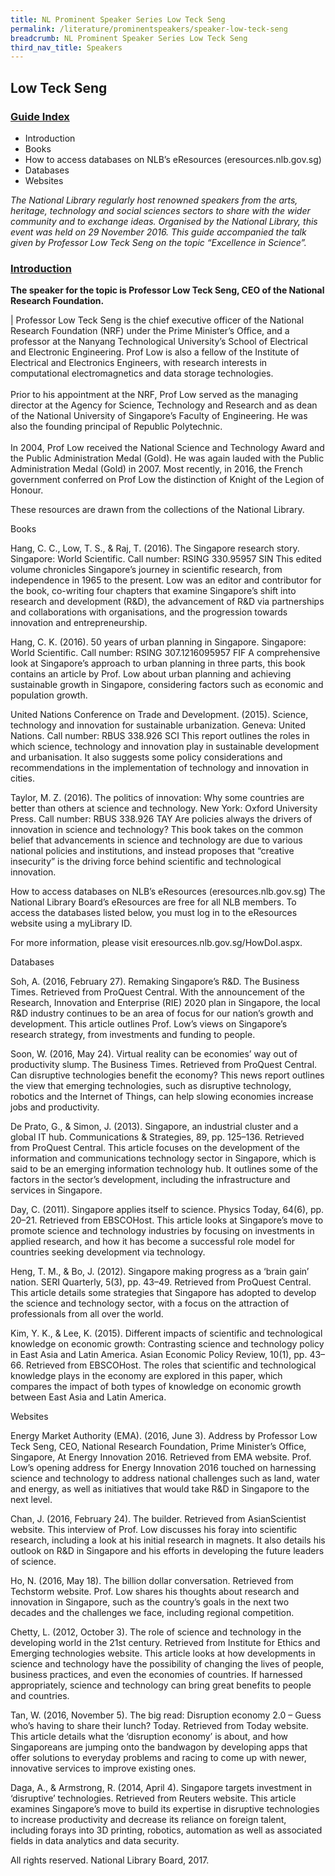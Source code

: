 ```yaml
---
title: NL Prominent Speaker Series Low Teck Seng
permalink: /literature/prominentspeakers/speaker-low-teck-seng
breadcrumb: NL Prominent Speaker Series Low Teck Seng
third_nav_title: Speakers
---
```


## **Low Teck Seng**

<h3><u>Guide Index</u></h3>

* Introduction
* Books
* How to access databases on NLB’s eResources (eresources.nlb.gov.sg)
* Databases
* Websites

_The National Library regularly host renowned speakers from the arts, heritage, technology and social sciences sectors to share with the wider community and to exchange ideas. Organised by the National Library, this event was held on 29 November 2016. This guide accompanied the talk given by Professor Low Teck Seng on the topic “Excellence in Science”._

<h3><u>Introduction</u></h3>
 

**The speaker for the topic is Professor Low Teck Seng, CEO of the National Research Foundation.**

| Professor Low Teck Seng is the chief executive officer of the National Research Foundation (NRF) under the Prime Minister’s Office, and a professor at the Nanyang Technological University’s School of Electrical and Electronic Engineering. Prof Low is also a fellow of the Institute of Electrical and Electronics Engineers, with research interests in computational electromagnetics and data storage technologies. <br><br> Prior to his appointment at the NRF, Prof Low served as the managing director at the Agency for Science, Technology and Research and as dean of the National University of Singapore’s Faculty of Engineering. He was also the founding principal of Republic Polytechnic. <br><br> In 2004, Prof Low received the National Science and Technology Award and the Public Administration Medal (Gold). He was again lauded with the Public Administration Medal (Gold) in 2007. Most recently, in 2016, the French government conferred on Prof Low the distinction of Knight of the Legion of Honour.

 

These resources are drawn from the collections of the National Library.

 

Books
 

Hang, C. C., Low, T. S., & Raj, T. (2016). The Singapore research story. Singapore: World Scientific.
Call number: RSING 330.95957 SIN
This edited volume chronicles Singapore’s journey in scientific research, from independence in 1965 to the present. Low was an editor and contributor for the book, co-writing four chapters that examine Singapore’s shift into research and development (R&D), the advancement of R&D via partnerships and collaborations with organisations, and the progression towards innovation and entrepreneurship.
 

Hang, C. K. (2016). 50 years of urban planning in Singapore. Singapore: World Scientific.
Call number: RSING 307.1216095957 FIF
A comprehensive look at Singapore’s approach to urban planning in three parts, this book contains an article by Prof. Low about urban planning and achieving sustainable growth in Singapore, considering factors such as economic and population growth.
 

United Nations Conference on Trade and Development. (2015). Science, technology and innovation for sustainable urbanization. Geneva: United Nations.
Call number: RBUS 338.926 SCI
This report outlines the roles in which science, technology and innovation play in sustainable development and urbanisation. It also suggests some policy considerations and recommendations in the implementation of technology and innovation in cities.
 

Taylor, M. Z. (2016). The politics of innovation: Why some countries are better than others at science and technology. New York: Oxford University Press.
Call number: RBUS 338.926 TAY
Are policies always the drivers of innovation in science and technology? This book takes on the common belief that advancements in science and technology are due to various national policies and institutions, and instead proposes that “creative insecurity” is the driving force behind scientific and technological innovation.
 

How to access databases on NLB’s eResources (eresources.nlb.gov.sg)
The National Library Board’s eResources are free for all NLB members. To access the databases listed below, you must log in to the eResources website using a myLibrary ID.

For more information, please visit eresources.nlb.gov.sg/HowDoI.aspx.

 

Databases
 

Soh, A. (2016, February 27). Remaking Singapore’s R&D. The Business Times. Retrieved from ProQuest Central.
With the announcement of the Research, Innovation and Enterprise (RIE) 2020 plan in Singapore, the local R&D industry continues to be an area of focus for our nation’s growth and development. This article outlines Prof. Low’s views on Singapore’s research strategy, from investments and funding to people.
 

Soon, W. (2016, May 24). Virtual reality can be economies’ way out of productivity slump. The Business Times. Retrieved from ProQuest Central.
Can disruptive technologies benefit the economy? This news report outlines the view that emerging technologies, such as disruptive technology, robotics and the Internet of Things, can help slowing economies increase jobs and productivity.
 

De Prato, G., & Simon, J. (2013). Singapore, an industrial cluster and a global IT hub. Communications & Strategies, 89, pp. 125–136. Retrieved from ProQuest Central.
This article focuses on the development of the information and communications technology sector in Singapore, which is said to be an emerging information technology hub. It outlines some of the factors in the sector’s development, including the infrastructure and services in Singapore.
 

Day, C. (2011). Singapore applies itself to science. Physics Today, 64(6), pp. 20–21. Retrieved from EBSCOHost.
This article looks at Singapore’s move to promote science and technology industries by focusing on investments in applied research, and how it has become a successful role model for countries seeking development via technology.
 

Heng, T. M., & Bo, J. (2012). Singapore making progress as a ‘brain gain’ nation. SERI Quarterly, 5(3), pp. 43–49. Retrieved from ProQuest Central.
This article details some strategies that Singapore has adopted to develop the science and technology sector, with a focus on the attraction of professionals from all over the world.
 

Kim, Y. K., & Lee, K. (2015). Different impacts of scientific and technological knowledge on economic growth: Contrasting science and technology policy in East Asia and Latin America. Asian Economic Policy Review, 10(1), pp. 43–66. Retrieved from EBSCOHost.
The roles that scientific and technological knowledge plays in the economy are explored in this paper, which compares the impact of both types of knowledge on economic growth between East Asia and Latin America.
 

Websites
 

Energy Market Authority (EMA). (2016, June 3). Address by Professor Low Teck Seng, CEO, National Research Foundation, Prime Minister’s Office, Singapore, At Energy Innovation 2016. Retrieved from EMA website.
Prof. Low’s opening address for Energy Innovation 2016 touched on harnessing science and technology to address national challenges such as land, water and energy, as well as initiatives that would take R&D in Singapore to the next level.
 

Chan, J. (2016, February 24). The builder. Retrieved from AsianScientist website.
This interview of Prof. Low discusses his foray into scientific research, including a look at his initial research in magnets. It also details his outlook on R&D in Singapore and his efforts in developing the future leaders of science.
 

Ho, N. (2016, May 18). The billion dollar conversation. Retrieved from Techstorm website.
Prof. Low shares his thoughts about research and innovation in Singapore, such as the country’s goals in the next two decades and the challenges we face, including regional competition.
 

Chetty, L. (2012, October 3). The role of science and technology in the developing world in the 21st century. Retrieved from Institute for Ethics and Emerging technologies website.
This article looks at how developments in science and technology have the possibility of changing the lives of people, business practices, and even the economies of countries. If harnessed appropriately, science and technology can bring great benefits to people and countries.
 

Tan, W. (2016, November 5). The big read: Disruption economy 2.0 – Guess who’s having to share their lunch? Today. Retrieved from Today website.
This article details what the ‘disruption economy’ is about, and how Singaporeans are jumping onto the bandwagon by developing apps that offer solutions to everyday problems and racing to come up with newer, innovative services to improve existing ones.
 

Daga, A., & Armstrong, R. (2014, April 4). Singapore targets investment in ‘disruptive’ technologies. Retrieved from Reuters website.
This article examines Singapore’s move to build its expertise in disruptive technologies to increase productivity and decrease its reliance on foreign talent, including forays into 3D printing, robotics, automation as well as associated fields in data analytics and data security.
 

All rights reserved. National Library Board, 2017.